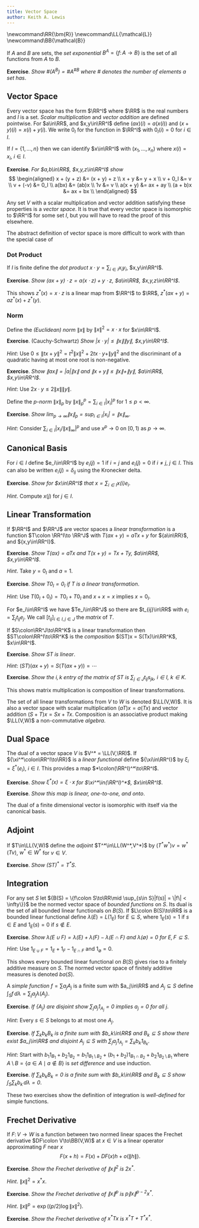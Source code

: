 ```yaml
---
title: Vector Space
author: Keith A. Lewis
---
```


\newcommand\RR{\bm{R}}
\newcommand\LL{\mathcal{L}}
\newcommand\BB{\mathcal{B}}

If $A$ and $B$ are sets, the _set exponential_ $B^A = \{f\colon A\to B\}$ is the
set of all functions from $A$ to $B$.

__Exercise__. _Show $\#(A^B) = \#A^{\#B}$ where $\#$ denotes the number of elements a set has_.

## Vector Space

Every vector space has the form $\RR^I$ where $\RR$ is the real numbers and $I$ is a set.
_Scalar multiplication_ and _vector addition_ are defined pointwise.
For $a\in\RR$, and $x,y\in\RR^I$ define ${(ax)(i) = a(x(i))}$ and ${(x + y)(i) = x(i) + y(i)}$.
We write $0_I$ for the function in $\RR^I$ with $0_I(i) = 0$ for $i\in I$.

If $I = \{1,\ldots,n\}$ then we can identify $x\in\RR^I$ with
$(x_1, \ldots, x_n)$ where $x(i) = x_i$, $i\in I$.

__Exercise__. _For $a,b\in\RR$, $x,y,z\in\RR^I$ show_
$$
\begin{aligned}
x + (y + z) &= (x + y) + z \\
x + y &= y + x \\
v + 0_I &= v \\
v + (-v) &= 0_I \\
a(bx) &= (ab)x \\
1v &= v \\
a(x + y) &= ax + ay \\
(a + b)x &= ax + bx \\
\end{aligned}
$$

Any set $V$ with a scalar multiplication and vector addition satisfying these
properties is a _vector space_. It is true that every 
vector space is isomorphic to $\RR^I$ for some set $I$, but you will have
to read the proof of this elsewhere.

The abstract definition of vector space is more difficult to work with
than the special case of

### Dot Product

If $I$ is finite define the _dot product_ $x\cdot y = \sum_{i\in I} x_i y_i$, $x,y\in\RR^I$.

__Exercise__. _Show $(ax + y)\cdot z = a(x\cdot z) + y\cdot z$, $a\in\RR$, $x,y,z\in\RR^I$_.

This shows $z^*(x) = x\cdot z$ is a linear map from $\RR^I$ to $\RR$,
$z^*(ax + y) = az^*(x) + z^*(y)$.

### Norm

Define the _(Euclidean) norm_ $\|x\|$ by $\|x\|^2 = x\cdot x$ for $x\in\RR^I$.

__Exercise__. (Cauchy-Schwartz) _Show $|x\cdot y|\le\|x\|\|y\|$, $x,y\in\RR^I$_.

_Hint_: Use $0\le\|tx + y\|^2 = t^2\|x\|^2 + 2tx\cdot y + \|y\|^2$ and the
discriminant of a quadratic having at most one root is non-negative.

__Exercise__. _Show $\|ax\| = |a|\|x\|$ and $\|x + y\|\le\|x\| + \|y\|$, $a\in\RR$, $x,y\in\RR^I$_.

_Hint_: Use $2x\cdot y\le2\|x\|\|y\|$.

Define the _$p$-norm_ $\|x\|_p$ by $\|x\|_p^p = \sum_{i\in I}|x_i|^p$ for $1 \le p < \infty$.

__Exercise__. _Show $\lim_{p\to\infty}\|x\|_p = \sup_{i\in I}|x_i| = \|x\|_\infty$_.

_Hint_: Consider $\sum_{i\in I} |x_i/\|x\|_\infty|^p$ and use $x^p\to 0$ on $[0,1)$ as $p\to\infty$.

## Canonical Basis

For $i\in I$ define $e_i\in\RR^I$ by $e_i(j) = 1$ if $i = j$ and $e_i(j) = 0$ if $i\not=j$, $j\in I$.
This can also be written $e_i(j) = \delta_{ij}$ using the Kronecker delta.

__Exercise__. _Show for $x\in\RR^I$ that $x = \sum_{i\in I} x(i)e_i$_.

_Hint_. Compute $x(j)$ for $j\in I$.

## Linear Transformation

If $\RR^I$ and $\RR^J$ are vector spaces a _linear transformation_ is a function $T\colon \RR^I\to \RR^J$
with ${T(ax + y) = aTx + y}$ for ${a\in\RR}$, and ${x,y\in\RR^I}$.

__Exercise__. _Show $T(ax) = aTx$ and $T(x + y) = Tx + Ty$, $a\in\RR$, $x,y\in\RR^I$_.

_Hint_. Take $y = 0_I$ and $a = 1$.

__Exercise__. _Show $T0_I = 0_I$ if $T$ is a linear transformation_.

_Hint_: Use $T(0_I + 0_I) = T0_I + T0_I$ and $x + x = x$ implies $x = 0_I$.

For $e_i\in\RR^I$ we have $Te_i\in\RR^J$ so there are $t_{ij}\in\RR$ with
$e_i = \sum_j t_{ij}e_j$. We call $[t_{ij}]_{i\in I, j\in J}$ the _matrix_ of $T$.

If $S\colon\RR^J\to\RR^K$ is a linear transformation then $ST\colon\RR^I\to\RR^K$
is the _composition_ $(ST)x = S(Tx)\in\RR^K$, $x\in\RR^I$.

__Exercise__. _Show $ST$ is linear_.

_Hint_: $(ST)(a x + y) = S(T(ax + y)) = \cdots$

__Exercise__. _Show the $i,k$ entry of the matrix of $ST$ is $\sum_{j\in J}t_{ij}s_{jk}$, $i\in I$, $k\in K$_.

This shows matrix multiplication is composition of linear transformations.

The set of all linear transformations from $V$ to $W$ is denoted $\LL(V,W)$.
It is also a vector space with scalar multiplication $(aT)x = a(Tx)$ and vector addition
$(S + T)x = Sx + Tx$. Composition is an associative product making $\LL(V,W)$ a non-commutative _algebra_.

## Dual Space

The dual of a vector space $V$ is $V^* = \LL(V,\RR)$.
If ${\xi^*\colon\RR^I\to\RR}$ is a _linear functional_ define ${\xi\in\RR^I}$ by ${\xi_i = \xi^*(e_i)}$, $i\in I$.
This provides a map $*\colon(\RR^I)^*\to\RR^I$.

__Exercise__. _Show $\xi^*(x) = \xi\cdot x$ for $\xi^*\in(\RR^I)^*$, $x\in\RR^I$_.

__Exercise__. _Show this map is linear, one-to-one, and onto_.

The dual of a finite dimensional vector is isomorphic with itself via the canonical basis.

## Adjoint

If $T\in\LL(V,W)$ define the _adjoint_ $T^*\in\LL(W^*,V^*)$ by $(T^*w^*)v = w^*(Tv)$, $w^*\in W^*$ for $v\in V$.

__Exercise__. _Show $(ST)^* = T^*S$_.

## Integration

For any set $S$ let ${B(S) = \{f\colon S\to\RR\mid \sup_{s\in S}|f(s)| = \|f\| < \infty\}}$ be the normed
vector space of _bounded functions_ on $S$. Its dual is the set of all bounded linear functionals on $B(S)$.
If $L\colon B(S)\to\RR$ is a bounded linear functional define
$\lambda(E) = L(1_E)$ for $E\subseteq S$, where 
$1_E(s) = 1$ if $s\in E$ and $1_E(s) = 0$ if $s\not\in E$.

__Exercise__. _Show $\lambda(E\cup F) = \lambda(E) + \lambda(F) - \lambda(E\cap F)$ and $\lambda(\emptyset) = 0$
for $E,F\subseteq S$_.

_Hint_: Use $1_{E\cup F} = 1_E + 1_F - 1_{E\cap F}$ and $1_\emptyset = 0$.

This shows every bounded linear functional on $B(S)$ gives rise to a finitely additive measure on $S$.
The normed vector space of finitely additive measures is denoted $ba(S)$.

A _simple function_ $f = \sum a_j A_j$ is a finite sum with $a_j\in\RR$ and $A_j\subseteq S$
define $\int_S f\,d\lambda = \sum_j a_j\lambda(A_j)$.

__Exercise__. _If $\{A_j\}$ are disjoint show $\sum_j a_j 1_{A_j} = 0$ implies $a_j = 0$ for all $j$_.

_Hint_: Every $s\in S$ belongs to at most one $A_j$.

__Exercise__. _If $\sum_k b_k B_k$ is a finite sum with $b_k\in\RR$ and $B_k\subseteq S$
show there exist $a_j\in\RR$ and disjoint $A_j\subseteq S$ with 
$\sum_j a_j 1_{A_j} = \sum_k b_k 1_{B_k}$_.

_Hint_: Start with  $b_1 1_{B_1} + b_2 1_{B_2}
= b_1 1_{B_1\setminus B_2} + (b_1 + b_2)1_{B_1\cap B_2} + b_2 1_{B_2\setminus B_1}$
where $A\setminus B = \{a\in A\mid a\not\in B\}$ is _set difference_ and use induction.

__Exercise__. _If $\sum_k b_k B_k = 0$ is a finite sum with $b_k\in\RR$ and $B_k\subseteq S$
show $\int_S \sum_k b_k\,d\lambda = 0$_.

These two exercises show the definition of integration is _well-defined_ for simple functions.

## Frechet Derivative

If $F\colon V\to W$ is a function between two normed linear spaces the Frechet derivative
$DF\colon V\to\BB(V,W)$
at $x\in V$ is a linear operator approximating $F$ near $x$
$$
	F(x + h) = F(x) + DF(x)h + o(\|h\|).
$$

__Exercise__. _Show the Frechet derivative of $\|x\|^2$ is $2x^*$_.

_Hint_. $\|x\|^2 = x^*x$.

__Exercise__. _Show the Frechet derivative of $\|x\|^p$ is $p\|x\|^{p-2}x^*$_.

_Hint_. $\|x\|^p = \exp((p/2)\log\|x\|^2)$.

__Exercise__. _Show the Frechet derivative of $x^*Tx$ is $x^*T + T^*x^*$_.
